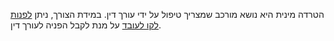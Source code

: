  הטרדה מינית היא נושא מורכב שמצריך טיפול על ידי עורך דין. במידת הצורך, ניתן   [לפנות לקו לעובד](https://www.kavlaoved.org.il/צרו-קשר/) על מנת לקבל הפניה לעורך דין.
